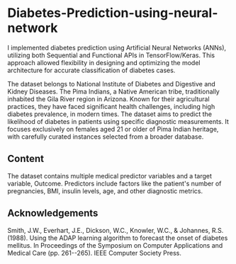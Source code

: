 # Diabetes-Prediction-using-neural-network
I implemented diabetes prediction using Artificial Neural Networks (ANNs), utilizing both Sequential and Functional APIs in TensorFlow/Keras. This approach allowed flexibility in designing and optimizing the model architecture for accurate classification of diabetes cases.

The dataset belongs to National Institute of Diabetes and Digestive and Kidney Diseases. The Pima Indians, a Native American tribe, traditionally inhabited the Gila River region in Arizona. Known for their agricultural practices, they have faced significant health challenges, including high diabetes prevalence, in modern times. The dataset aims to predict the likelihood of diabetes in patients using specific diagnostic measurements. It focuses exclusively on females aged 21 or older of Pima Indian heritage, with carefully curated instances selected from a broader database.

## Content 
The dataset contains multiple medical predictor variables and a target variable, Outcome. Predictors include factors like the patient's number of pregnancies, BMI, insulin levels, age, and other diagnostic metrics.

## Acknowledgements
Smith, J.W., Everhart, J.E., Dickson, W.C., Knowler, W.C., & Johannes, R.S. (1988). Using the ADAP learning algorithm to forecast the onset of diabetes mellitus. In Proceedings of the Symposium on Computer Applications and Medical Care (pp. 261--265). IEEE Computer Society Press.


